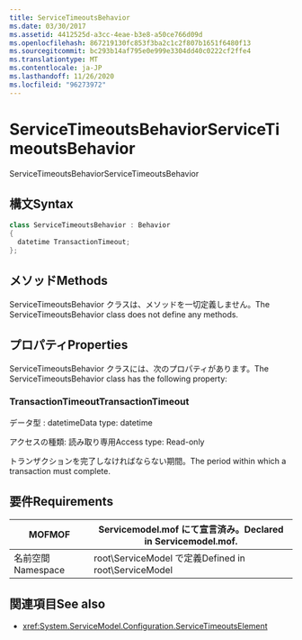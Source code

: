 ```yaml
---
title: ServiceTimeoutsBehavior
ms.date: 03/30/2017
ms.assetid: 4412525d-a3cc-4eae-b3e8-a50ce766d09d
ms.openlocfilehash: 867219130fc853f3ba2c1c2f807b1651f6480f13
ms.sourcegitcommit: bc293b14af795e0e999e3304dd40c0222cf2ffe4
ms.translationtype: MT
ms.contentlocale: ja-JP
ms.lasthandoff: 11/26/2020
ms.locfileid: "96273972"
---
```

# <a name="servicetimeoutsbehavior"></a><span data-ttu-id="a448a-102">ServiceTimeoutsBehavior</span><span class="sxs-lookup"><span data-stu-id="a448a-102">ServiceTimeoutsBehavior</span></span>

<span data-ttu-id="a448a-103">ServiceTimeoutsBehavior</span><span class="sxs-lookup"><span data-stu-id="a448a-103">ServiceTimeoutsBehavior</span></span>  
  
## <a name="syntax"></a><span data-ttu-id="a448a-104">構文</span><span class="sxs-lookup"><span data-stu-id="a448a-104">Syntax</span></span>  
  
```csharp
class ServiceTimeoutsBehavior : Behavior  
{  
  datetime TransactionTimeout;  
};  
```  
  
## <a name="methods"></a><span data-ttu-id="a448a-105">メソッド</span><span class="sxs-lookup"><span data-stu-id="a448a-105">Methods</span></span>  

 <span data-ttu-id="a448a-106">ServiceTimeoutsBehavior クラスは、メソッドを一切定義しません。</span><span class="sxs-lookup"><span data-stu-id="a448a-106">The ServiceTimeoutsBehavior class does not define any methods.</span></span>  
  
## <a name="properties"></a><span data-ttu-id="a448a-107">プロパティ</span><span class="sxs-lookup"><span data-stu-id="a448a-107">Properties</span></span>  

 <span data-ttu-id="a448a-108">ServiceTimeoutsBehavior クラスには、次のプロパティがあります。</span><span class="sxs-lookup"><span data-stu-id="a448a-108">The ServiceTimeoutsBehavior class has the following property:</span></span>  
  
### <a name="transactiontimeout"></a><span data-ttu-id="a448a-109">TransactionTimeout</span><span class="sxs-lookup"><span data-stu-id="a448a-109">TransactionTimeout</span></span>  

 <span data-ttu-id="a448a-110">データ型 : datetime</span><span class="sxs-lookup"><span data-stu-id="a448a-110">Data type: datetime</span></span>  
  
 <span data-ttu-id="a448a-111">アクセスの種類: 読み取り専用</span><span class="sxs-lookup"><span data-stu-id="a448a-111">Access type: Read-only</span></span>  
  
 <span data-ttu-id="a448a-112">トランザクションを完了しなければならない期間。</span><span class="sxs-lookup"><span data-stu-id="a448a-112">The period within which a transaction must complete.</span></span>  
  
## <a name="requirements"></a><span data-ttu-id="a448a-113">要件</span><span class="sxs-lookup"><span data-stu-id="a448a-113">Requirements</span></span>  
  
|<span data-ttu-id="a448a-114">MOF</span><span class="sxs-lookup"><span data-stu-id="a448a-114">MOF</span></span>|<span data-ttu-id="a448a-115">Servicemodel.mof にて宣言済み。</span><span class="sxs-lookup"><span data-stu-id="a448a-115">Declared in Servicemodel.mof.</span></span>|  
|---------|-----------------------------------|  
|<span data-ttu-id="a448a-116">名前空間</span><span class="sxs-lookup"><span data-stu-id="a448a-116">Namespace</span></span>|<span data-ttu-id="a448a-117">root\ServiceModel で定義</span><span class="sxs-lookup"><span data-stu-id="a448a-117">Defined in root\ServiceModel</span></span>|  
  
## <a name="see-also"></a><span data-ttu-id="a448a-118">関連項目</span><span class="sxs-lookup"><span data-stu-id="a448a-118">See also</span></span>

- <xref:System.ServiceModel.Configuration.ServiceTimeoutsElement>
